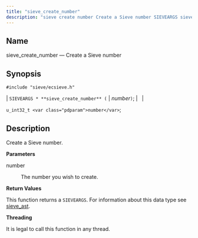 ```yaml
---
title: "sieve_create_number"
description: "sieve create number Create a Sieve number SIEVEARGS sieve create number number u int 32 t number Create a Sieve number number The number you wish to create This function returns a SIEVEARGS For information about this data type see sieve ast It is legal to call this function in..."
---
```


<a name="apis.sieve_create_number"></a> 
## Name

sieve_create_number — Create a Sieve number

## Synopsis

`#include "sieve/ecsieve.h"`

| `SIEVEARGS * **sieve_create_number** (` | <var class="pdparam">number</var>`)`; |   |

`u_int32_t <var class="pdparam">number</var>`;<a name="idp59853808"></a> 
## Description

Create a Sieve number.

**<a name="idp59855008"></a> Parameters**

<dl class="variablelist">

<dt>number</dt>

<dd>

The number you wish to create.

</dd>

</dl>

**<a name="idp59857744"></a> Return Values**

This function returns a `SIEVEARGS`. For information about this data type see [sieve_ast](/momentum/3/3-api/structs-sieve-ast).

**<a name="idp59859856"></a> Threading**

It is legal to call this function in any thread.